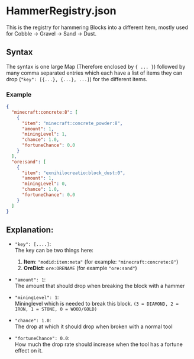 # HammerRegistry.json
This is the registry for hammering Blocks into a different Item, mostly used for Cobble -> Gravel -> Sand -> Dust.

## Syntax
The syntax is one large Map (Therefore enclosed by `{ ... }`) followed by many comma separated entries which each have a list of items they can drop (`"key": [{...}, {...}, ...]`) for the different items.

### Example
```json
{
  "minecraft:concrete:8": [
    {
      "item": "minecraft:concrete_powder:8",
      "amount": 1,
      "miningLevel": 1,
      "chance": 1.0,
      "fortuneChance": 0.0
    }
  ],
  "ore:sand": [
    {
      "item": "exnihilocreatio:block_dust:0",
      "amount": 1,
      "miningLevel": 0,
      "chance": 1.0,
      "fortuneChance": 0.0
    }
  ]
}
```

## Explanation:
* `"key": [....]`:  
  The key can be two things here:
  1. **Item**:
    `"modid:item:meta"` (for example: `"minecraft:concrete:8"`)
  2. **OreDict**:
    `ore:ORENAME` (for example `"ore:sand"`)

* `"amount": 1`:  
  The amount that should drop when breaking the block with a hammer

* `"miningLevel": 1`:  
  Mininglevel which is needed to break this block.
  `(3 = DIAMOND, 2 = IRON, 1 = STONE, 0 = WOOD/GOLD)`

* `"chance": 1.0`:  
  The drop at which it should drop when broken with a normal tool

* `"fortuneChance": 0.0`:  
  How much the drop rate should increase when the tool has a fortune effect on it.
